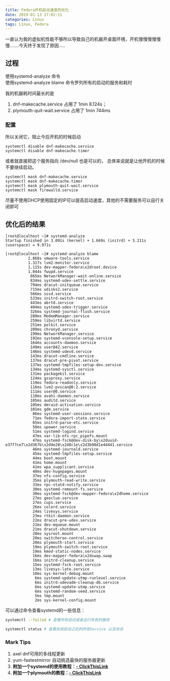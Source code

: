 ```yaml
---
title: Fedora开机启动速度的优化
date: 2019-01-13 17:02:11
categories: Linux
tags: Linux, Fedora
---
```


一直认为我的虚拟机性能不够所以导致自己的机器开桌面环境，开机慢慢慢慢慢慢.......今天终于发现了原因.....

## 过程
使用systemd-analyze 命令  
使用systemd-analyze blame 命令罗列所有的启动的服务和耗时

我的机器耗时间最长的是 
1. dnf-makecache.service 占用了 1min 8.124s；  
1. plymouth-quit-wait.service 占用了 1min 744ms 

### 配置
所以关闭它，阻止今后开机的时候启动
```
systemctl disable dnf-makecache.service
systemctl disable dnf-makecache.timer
```
或者就直接把这个服务指向 /dev/null 也是可以的， 总体来说就是让他开机的时候不要继续启动。
```
systemctl mask dnf-makecache.service
systemctl mask dnf-makecache.timer
systemctl mask plymouth-quit-wait.service
systemctl mask firewalld.service
```
尽量不使用DHCP使用固定的IP可以提高启动速度，其他的不需要服务可以自行关闭即可  
## 优化后的结果
```
[root@localhost ~]# systemd-analyze 
Startup finished in 3.091s (kernel) + 1.669s (initrd) + 5.211s (userspace) = 9.971s
```

```
[root@localhost ~]# systemd-analyze blame
          2.868s vmware-tools.service
          1.317s lvm2-monitor.service
          1.115s dev-mapper-fedora\x2droot.device
          1.044s fwupd.service
           865ms NetworkManager-wait-online.service
           834ms systemd-udev-settle.service
           794ms dracut-initqueue.service
           715ms udisks2.service
           566ms sssd.service
           533ms initrd-switch-root.service
           443ms abrtd.service
           404ms systemd-udev-trigger.service
           326ms systemd-journal-flush.service
           280ms ModemManager.service
           259ms libvirtd.service
           251ms polkit.service
           209ms chronyd.service
           199ms NetworkManager.service
           192ms systemd-vconsole-setup.service
           164ms accounts-daemon.service
           149ms user@42.service
           146ms systemd-udevd.service
           143ms dracut-cmdline.service
           137ms dracut-pre-pivot.service
           137ms systemd-tmpfiles-setup-dev.service
           134ms systemd-sysctl.service
           131ms packagekit.service
           124ms gssproxy.service
           119ms fedora-readonly.service
           116ms lvm2-pvscan@8:2.service
           111ms user@0.service
           110ms avahi-daemon.service
           105ms auditd.service
           105ms dmraid-activation.service
           101ms gdm.service
            86ms systemd-user-sessions.service
            71ms fedora-import-state.service
            65ms initrd-parse-etc.service
            58ms upower.service
            51ms systemd-logind.service
            47ms var-lib-nfs-rpc_pipefs.mount
            47ms systemd-fsck@dev-disk-by\x2duuid-e37f7ce7\x2d367b\x2d4e28\x2d8c1e\x2d3b98d1e4d441.service
            46ms systemd-journald.service
            45ms systemd-tmpfiles-setup.service
            44ms boot.mount
            41ms home.mount
            41ms wpa_supplicant.service
            40ms dev-hugepages.mount
            37ms nfs-config.service
            35ms plymouth-read-write.service
            33ms rpc-statd-notify.service
            30ms systemd-remount-fs.service
            30ms systemd-fsck@dev-mapper-fedora\x2dhome.service
            27ms geoclue.service
            27ms cups.service
            26ms colord.service
            24ms livesys.service
            23ms rtkit-daemon.service
            22ms dracut-pre-udev.service
            21ms dev-mqueue.mount
            21ms dracut-shutdown.service
            20ms sysroot.mount
            20ms switcheroo-control.service
            20ms plymouth-start.service
            19ms plymouth-switch-root.service
            19ms kmod-static-nodes.service
            16ms dev-mapper-fedora\x2dswap.swap
            16ms initrd-cleanup.service
            15ms systemd-fsck-root.service
            13ms livesys-late.service
            10ms sys-kernel-debug.mount
             6ms systemd-update-utmp-runlevel.service
             6ms initrd-udevadm-cleanup-db.service
             6ms systemd-update-utmp.service
             6ms systemd-random-seed.service
             5ms tmp.mount
             2ms sys-kernel-config.mount
```
可以通过命令查看systemd的一些信息： 
```bash
systemctl --failed # 查看所有启动或者运行失败的服务

systemctl status # 查看系统启动之后的所有Service 以及状态
```
### Mark Tips
1. axel  dnf可用的多线程更新
1. yum-fastestmirror  自动挑选最快的服务器更新
1. **附加一个systemd的使用教程：[- ClickThisLink](https://itxx00.github.io/blog/2014/04/08/systemd-basic-usage/)**    
1. **附加一个plymouth的教程：[- ClickThisLink](https://blog.csdn.net/qq_25773973/article/details/50786174)**
